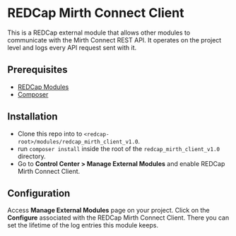# REDCap Mirth Connect Client
This is a REDCap external module that allows other modules to communicate with the Mirth Connect REST API. It operates on the project level and logs every API request sent with it.

## Prerequisites
- [REDCap Modules](https://github.com/vanderbilt/redcap-external-modules)
- [Composer](https://getcomposer.org/)


## Installation
- Clone this repo into to `<redcap-root>/modules/redcap_mirth_client_v1.0`.
- run `composer install` inside the root of the `redcap_mirth_client_v1.0` directory.
- Go to **Control Center > Manage External Modules** and enable REDCap Mirth Connect Client.

## Configuration
Access **Manage External Modules** page on your project. Click on the **Configure** associated with the REDCap Mirth Connect Client. There you can set the lifetime of the log entries this module keeps.
